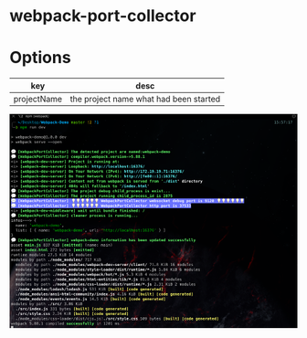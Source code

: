 # webpack-port-collector

# Options
| key         | desc                                   |
|-------------|----------------------------------------|
| projectName | the project name what had been started |

![img.png](img.png)
